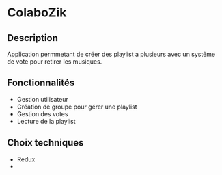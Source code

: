 # ColaboZik

## Description

  Application permmetant de créer des playlist a plusieurs avec un systême de vote pour retirer les musiques.
  
## Fonctionnalités

  - Gestion utilisateur
  - Création de groupe pour gérer une playlist
  - Gestion des votes
  - Lecture de la playlist
  
## Choix techniques

  - Redux
  - 
  
